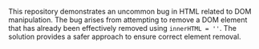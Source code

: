 This repository demonstrates an uncommon bug in HTML related to DOM manipulation.  The bug arises from attempting to remove a DOM element that has already been effectively removed using `innerHTML = ''`. The solution provides a safer approach to ensure correct element removal.